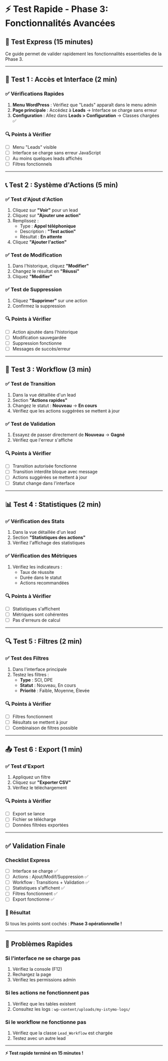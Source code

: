 # ⚡ Test Rapide - Phase 3: Fonctionnalités Avancées

## 🎯 Test Express (15 minutes)

Ce guide permet de valider rapidement les fonctionnalités essentielles de la Phase 3.

---

## 🚀 **Test 1 : Accès et Interface (2 min)**

### ✅ Vérifications Rapides
1. **Menu WordPress** : Vérifiez que "Leads" apparaît dans le menu admin
2. **Page principale** : Accédez à **Leads** → Interface se charge sans erreur
3. **Configuration** : Allez dans **Leads > Configuration** → Classes chargées ✅

### 🔍 Points à Vérifier
- [ ] Menu "Leads" visible
- [ ] Interface se charge sans erreur JavaScript
- [ ] Au moins quelques leads affichés
- [ ] Filtres fonctionnels

---

## 📞 **Test 2 : Système d'Actions (5 min)**

### ✅ Test d'Ajout d'Action
1. Cliquez sur **"Voir"** pour un lead
2. Cliquez sur **"Ajouter une action"**
3. Remplissez :
   - Type : **Appel téléphonique**
   - Description : **"Test action"**
   - Résultat : **En attente**
4. Cliquez **"Ajouter l'action"**

### ✅ Test de Modification
1. Dans l'historique, cliquez **"Modifier"**
2. Changez le résultat en **"Réussi"**
3. Cliquez **"Modifier"**

### ✅ Test de Suppression
1. Cliquez **"Supprimer"** sur une action
2. Confirmez la suppression

### 🔍 Points à Vérifier
- [ ] Action ajoutée dans l'historique
- [ ] Modification sauvegardée
- [ ] Suppression fonctionne
- [ ] Messages de succès/erreur

---

## 🔄 **Test 3 : Workflow (3 min)**

### ✅ Test de Transition
1. Dans la vue détaillée d'un lead
2. Section **"Actions rapides"**
3. Changez le statut : **Nouveau** → **En cours**
4. Vérifiez que les actions suggérées se mettent à jour

### ✅ Test de Validation
1. Essayez de passer directement de **Nouveau** → **Gagné**
2. Vérifiez que l'erreur s'affiche

### 🔍 Points à Vérifier
- [ ] Transition autorisée fonctionne
- [ ] Transition interdite bloque avec message
- [ ] Actions suggérées se mettent à jour
- [ ] Statut change dans l'interface

---

## 📊 **Test 4 : Statistiques (2 min)**

### ✅ Vérification des Stats
1. Dans la vue détaillée d'un lead
2. Section **"Statistiques des actions"**
3. Vérifiez l'affichage des statistiques

### ✅ Vérification des Métriques
1. Vérifiez les indicateurs :
   - Taux de réussite
   - Durée dans le statut
   - Actions recommandées

### 🔍 Points à Vérifier
- [ ] Statistiques s'affichent
- [ ] Métriques sont cohérentes
- [ ] Pas d'erreurs de calcul

---

## 🔍 **Test 5 : Filtres (2 min)**

### ✅ Test des Filtres
1. Dans l'interface principale
2. Testez les filtres :
   - **Type** : SCI, DPE
   - **Statut** : Nouveau, En cours
   - **Priorité** : Faible, Moyenne, Élevée

### 🔍 Points à Vérifier
- [ ] Filtres fonctionnent
- [ ] Résultats se mettent à jour
- [ ] Combinaison de filtres possible

---

## 📤 **Test 6 : Export (1 min)**

### ✅ Test d'Export
1. Appliquez un filtre
2. Cliquez sur **"Exporter CSV"**
3. Vérifiez le téléchargement

### 🔍 Points à Vérifier
- [ ] Export se lance
- [ ] Fichier se télécharge
- [ ] Données filtrées exportées

---

## ✅ **Validation Finale**

### Checklist Express
- [ ] Interface se charge ✅
- [ ] Actions : Ajout/Modif/Suppression ✅
- [ ] Workflow : Transitions + Validation ✅
- [ ] Statistiques s'affichent ✅
- [ ] Filtres fonctionnent ✅
- [ ] Export fonctionne ✅

### 🎉 Résultat
Si tous les points sont cochés : **Phase 3 opérationnelle !**

---

## 🚨 **Problèmes Rapides**

### Si l'interface ne se charge pas
1. Vérifiez la console (F12)
2. Rechargez la page
3. Vérifiez les permissions admin

### Si les actions ne fonctionnent pas
1. Vérifiez que les tables existent
2. Consultez les logs : `wp-content/uploads/my-istymo-logs/`

### Si le workflow ne fonctionne pas
1. Vérifiez que la classe `Lead_Workflow` est chargée
2. Testez avec un autre lead

---

**⚡ Test rapide terminé en 15 minutes !**
